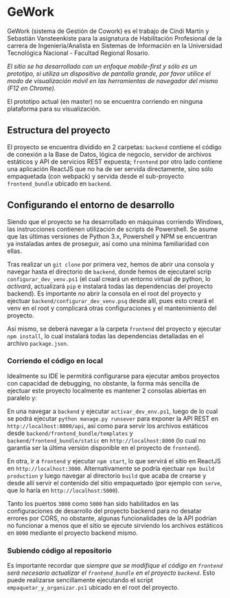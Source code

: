 # GeWork

GeWork (sistema de Gestión de Cowork) es el trabajo de Cindi Martín y Sebastián Vansteenkiste para la asignatura de Habilitación Profesional de la carrera de Ingeniería/Analista en Sistemas de Información en la Universidad Tecnológica Nacional - Facultad Regional Rosario.

_El sitio se ha desarrollado con un enfoque mobile-first y sólo es un prototipo, si utiliza un dispositivo de pantalla grande, por favor utilice el modo de visualización móvil en las herramientas de navegador del mismo (F12 en Chrome)._

El prototipo actual (en master) no se encuentra corriendo en ninguna plataforma para su visualización.

## Estructura del proyecto

El proyecto se encuentra dividido en 2 carpetas: `backend` contiene el código de conexión a la Base de Datos, lógica de negocio, servidor de archivos estáticos y API de servicios REST expuesta; `frontend` por otro lado contiene una aplicación ReactJS que no ha de ser servida directamente, sino sólo empaquetada (con webpack) y servida desde el sub-proyecto `frontend_bundle` ubicado en `backend`.

## Configurando el entorno de desarrollo

Siendo que el proyecto se ha desarrollado en máquinas corriendo Windows, las instrucciones contienen utilización de scripts de Powershell. Se asume que las últimas versiones de Python 3.x, Powershell y NPM se encuentran ya instaladas antes de proseguir, así como una mínima familiaridad con ellas.

Tras realizar un `git clone` por primera vez, hemos de abrir una consola y navegar hasta el directorio de `backend`, donde hemos de ejecutarel scrip `configurar_dev_venv.ps1` (el cual creará un entorno virtual de python, lo _activará_, actualizará `pip` e instalará todas las dependencias del proyecto backend). Es importante _no_ abrir la consola en el root del proyecto y ejectuar `backend/configurar_dev_venv.psq` desde allí, pues esto creará el venv en el root y complicará otras configuraciones y el mantenimiento del proyecto.

Así mismo, se deberá navegar a la carpeta `frontend` del proyecto y ejecutar `npm install`, lo cual instalará todas las dependencias detalladas en el archivo `package.json`.

### Corriendo el código en local

Idealmente su IDE le permitirá configurarse para ejecutar ambos proyectos con capacidad de debugging, no obstante, la forma más sencilla de ejectuar este proyecto localmente es mantener 2 consolas abiertas en paralelo y:

En una navegar a `backend` y ejecutar `activar_dev_env.ps1`, luego de lo cual se podrá ejecutar `python manage.py runsever` para exponer la API REST en `http://localhost:8000/api`, así como para servir los archivos estáticos desde `backend/frontend_bundle/templates` y `backend/frontend_bundle/static` en `http://localhost:8000` (lo cual no garantia ser la última versión disponible en el proyecto de `frontend`).

En otra, ir a `frontend` y ejecutar `npm start`, lo que servirá el sitio en ReactJS en `http://localhost:3000`. Alternativamente se podría ejectuar `npm build production` y luego navegar al directorio `build` que acaba de crearse y desde allí servir el contenido del sitio empaquetado (por ejemplo con `serve`, que lo haría en `http://localhost:5000`).

Tanto los puertos `3000` como `5000` han sido habilitados en las configuraciones de desarrollo del proyecto backend para no desatar errores por CORS, no obstante, algunas funcionalidades de la API podrían no funcionar a menos que el sitio se ejecute sirviendo los archivos estáticos en `8000` mediante el proyecto backend mismo.

### Subiendo código al repositorio

Es importante recordar que _siempre que se modifique el código en `frontend` será necesario actualizar el `frontend_bundle` en el proyecto `backend`_. Esto puede realizarse sencillamente ejecutando el script `empaquetar_y_organizar.ps1` ubicado en el root del proyecto.
